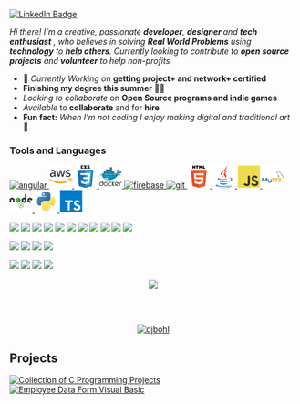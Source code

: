 [![LinkedIn Badge](https://img.shields.io/badge/LinkedIn-Profile-informational?style=flat&logo=linkedin&logoColor=black&color=00A7FF)](https://www.linkedin.com/in/djbohl/)

<p>
  <em>
   Hi there! I'm a creative, passionate <b>developer</b>, <b> designer </b> and <b>tech enthusiast</b>&nbsp;, who believes in solving  
      <b>Real World Problems</b> using <b>technology</b> to <b>help others</b>. Currently looking to contribute to
    <b>open source projects</b> and 
    <b>volunteer</b> to help non-profits.
  </em>  
</p>

- 🔭 *Currently Working on* **getting project+ and network+ certified**
- **Finishing my degree this summer** 👨‍💻
- *Looking to collaborate* on **Open Source programs and indie games** 
- *Available* to **collaborate** and for **hire**
- **Fun fact:** *When I'm not coding I enjoy making digital and traditional art* 🎨
<!-- 📫 How to reach: **** 📧 -->

### Tools and Languages

<p align="left"> 
  <a href="https://angular.io" target="_blank"> <img src="https://angular.io/assets/images/logos/angular/angular.svg" alt="angular" width="40" height="40"/> </a> 
  <a href="https://aws.amazon.com" target="_blank"> <img src="https://raw.githubusercontent.com/devicons/devicon/master/icons/amazonwebservices/amazonwebservices-original-wordmark.svg" alt="aws" width="40" height="40"/> </a> 
 <a href="https://www.w3schools.com/css/" target="_blank"> <img src="https://raw.githubusercontent.com/devicons/devicon/master/icons/css3/css3-original-wordmark.svg" alt="css3" width="40" height="40"/> </a> 
  <a href="https://www.docker.com/" target="_blank"> <img src="https://raw.githubusercontent.com/devicons/devicon/master/icons/docker/docker-original-wordmark.svg" alt="docker" width="40" height="40"/> </a> 
  <a href="https://firebase.google.com/" target="_blank"> <img src="https://www.vectorlogo.zone/logos/firebase/firebase-icon.svg" alt="firebase" width="40" height="40"/> </a> 
  <a href="https://git-scm.com/" target="_blank"> <img src="https://www.vectorlogo.zone/logos/git-scm/git-scm-icon.svg" alt="git" width="40" height="40"/> </a> 
  <a href="https://www.w3.org/html/" target="_blank"> <img src="https://raw.githubusercontent.com/devicons/devicon/master/icons/html5/html5-original-wordmark.svg" alt="html5" width="40" height="40"/> </a> 
  <a href="https://www.java.com" target="_blank"> <img src="https://raw.githubusercontent.com/devicons/devicon/master/icons/java/java-original.svg" alt="java" width="40" height="40"/> </a> 
  <a href="https://developer.mozilla.org/en-US/docs/Web/JavaScript" target="_blank"> <img src="https://raw.githubusercontent.com/devicons/devicon/master/icons/javascript/javascript-original.svg" alt="javascript" width="40" height="40"/> </a> 
  <a href="https://www.mysql.com/" target="_blank"> <img src="https://raw.githubusercontent.com/devicons/devicon/master/icons/mysql/mysql-original-wordmark.svg" alt="mysql" width="40" height="40"/> </a> 
  <a href="https://nodejs.org" target="_blank"> <img src="https://raw.githubusercontent.com/devicons/devicon/master/icons/nodejs/nodejs-original-wordmark.svg" alt="nodejs" width="40" height="40"/> </a> 
 <a href="https://www.python.org" target="_blank"> <img src="https://raw.githubusercontent.com/devicons/devicon/master/icons/python/python-original.svg" alt="python" width="40" height="40"/> </a> 
  <a href="https://www.typescriptlang.org/" target="_blank"> <img src="https://raw.githubusercontent.com/devicons/devicon/master/icons/typescript/typescript-original.svg" alt="typescript" width="40" height="40"/> </a> </p>


![](https://img.shields.io/badge/Code-Java-informational?style=flat&logo=Java&logoColor=black&color=00A7FF)
![](https://img.shields.io/badge/Code-C-informational?style=flat&logo=C&logoColor=black&color=00A7FF)
![](https://img.shields.io/badge/Code-Python-informational?style=flat&logo=Python&logoColor=black&color=00A7FF)
![](https://img.shields.io/badge/Code-VisualBasic-informational?style=flat&logo=VisualBasic&logoColor=black&color=00A7FF)
![](https://img.shields.io/badge/Code-MongoDB-informational?style=flat&logo=mongodb&logoColor=black&color=00A7FF)
![](https://img.shields.io/badge/Code-Angular-informational?style=flat&logo=Angular&logoColor=black&color=00A7FF)
![](https://img.shields.io/badge/Code-React-informational?style=flat&logo=react&logoColor=black&color=00A7FF)
![](https://img.shields.io/badge/Code-Vue-informational?style=flat&logo=vue.js&logoColor=black&color=00A7FF)
![](https://img.shields.io/badge/Code-JavaScript-informational?style=flat&logo=Javascript&logoColor=black&color=00A7FF)
![](https://img.shields.io/badge/Code-TypeScript-informational?style=flat&logo=Typescript&logoColor=black&color=00A7FF)
![](https://img.shields.io/badge/Code-SQL-informational?style=flat&logo=sql&logoColor=black&color=00A7FF)

![](https://img.shields.io/badge/Style-Bootstrap-informational?style=flat&logo=Bootstrap&logoColor=black&color=00A7FF)
![](https://img.shields.io/badge/Style-CSS-informational?style=flat&logo=css3&logoColor=black&color=00A7FF)
![](https://img.shields.io/badge/Style-Tailwind-informational?style=flat&logo=Tailwind-CSS&logoColor=black&color=00A7FF)
![](https://img.shields.io/badge/Style-Sass-informational?style=flat&logo=Sass&logoColor=black&color=00A7FF)

![](https://img.shields.io/badge/Tools-Netlify-informational?style=flat&logo=netlify&logoColor=black&color=00A7FF)
![](https://img.shields.io/badge/Tools-Vercel-informational?style=flat&logo=vercel&logoColor=black&color=00A7FF)
![](https://img.shields.io/badge/Tools-NPM-informational?style=flat&logo=npm&logoColor=black&color=00A7FF)
![](https://img.shields.io/badge/Tools-Node.js-informational?style=flat&logo=Nodejs&logoColor=black&color=00A7FF)

<p align="center">
<img align="center" src="https://github-readme-streak-stats.herokuapp.com?user=djbohl&theme=algolia&hide_border=true&&background=45%2C1D4943%2C142F2F](https://github-readme-streak-stats.herokuapp.com?user=djbohl&theme=meta-dark&background=00A7FF&hide_border=true&date_format=M%20j%5B%2C%20Y%5D&mode=daily" />
 <!-- <img align="center" src="https://github-readme-stats.vercel.app/api?username=djbohl&include_all_commits=true&rank_icon=default&show_icons=true&theme=ambient_gradient" /> -->
</p>
<br>
<br>



<p align="center"> <a href="https://github.com/ryo-ma/github-profile-trophy"><img src="https://github-profile-trophy.vercel.app/?username=djbohl&theme=ambient_gradient" alt="djbohl" /></a> </p>

## Projects
[![Collection of C Programming Projects](https://github-readme-stats.vercel.app/api/pin/?username=djbohl&repo=C_Programming_Projects&theme=algolia)](https://github.com/djbohl/C_Programming_Projects)
[![Employee Data Form Visual Basic](https://github-readme-stats.vercel.app/api/pin/?username=djbohl&repo=EmployeeDataForm&theme=algolia)](https://github.com/djbohl/EmployeeDataForm)

